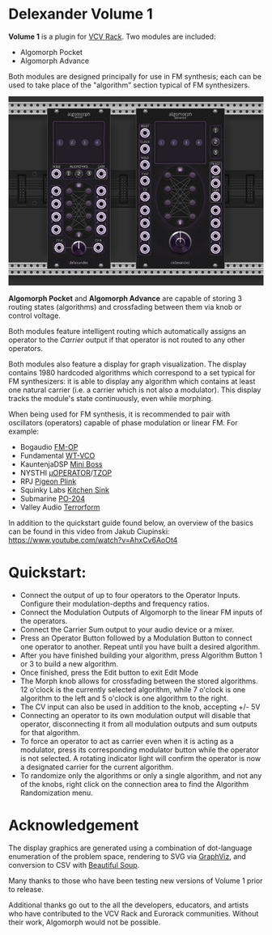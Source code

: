 # Delexander Volume 1

**Volume 1** is a plugin for [VCV Rack](https://github.com/VCVRack/Rack). Two modules are included:
* Algomorph Pocket
* Algomorph Advance

Both modules are designed principally for use in FM synthesis; each can be used to take place of the "algorithm" section typical of FM synthesizers.

![Algomorph and Algomorph Pocket](<res/Algomorph_SoloImage.png>)

**Algomorph Pocket** and **Algomorph Advance** are capable of storing 3 routing states (algorithms) and crossfading between them via knob or control voltage.

Both modules feature intelligent routing which automatically assigns an operator to the *Carrier* output if that operator is not routed to any other operators.

Both modules also feature a display for graph visualization. The display contains 1980 hardcoded algorithms which correspond to a set typical for FM synthesizers: it is able to display any algorithm which contains at least one natural carrier (i.e. a carrier which is not also a modulator). This display tracks the module's state continuously, even while morphing.

When being used for FM synthesis, it is recommended to pair with oscillators (operators) capable of phase modulation or linear FM. For example:
* Bogaudio [FM-OP](https://library.vcvrack.com/Bogaudio/Bogaudio-FMOp)
* Fundamental [WT-VCO](https://library.vcvrack.com/Fundamental/VCO2)
* KauntenjaDSP [Mini Boss](https://library.vcvrack.com/KautenjaDSP-PotatoChips/MiniBoss)
* NYSTHI [µOPERATOR](https://library.vcvrack.com/NYSTHI/OP)/[TZOP](https://library.vcvrack.com/NYSTHI/TZOP)
* RPJ [Pigeon Plink](https://library.vcvrack.com/RPJ/PigeonPlink)
* Squinky Labs [Kitchen Sink](https://library.vcvrack.com/squinkylabs-plug1/squinkylabs-wvco)
* Submarine [PO-204](https://library.vcvrack.com/SubmarineFree/PO-204)
* Valley Audio [Terrorform](https://library.vcvrack.com/Valley/Terrorform)

In addition to the quickstart guide found below, an overview of the basics can be found in this video from Jakub Ciupinski:
https://www.youtube.com/watch?v=AhxCv6AoOt4

# Quickstart:
* Connect the output of up to four operators to the Operator Inputs. Configure their modulation-depths and frequency ratios.   
* Connect the Modulation Outputs of Algomorph to the linear FM inputs of the operators.  
* Connect the Carrier Sum output to your audio device or a mixer.  
* Press an Operator Button followed by a Modulation Button to connect one operator to another. Repeat until you have built a desired algorithm.  
* After you have finished building your algorithm, press Algorithm Button 1 or 3 to build a new algorithm.
* Once finished, press the Edit button to exit Edit Mode 
* The Morph knob allows for crossfading between the stored algorithms. 12 o'clock is the currently selected algorithm, while 7 o'clock is one algorithm to the left and 5 o'clock is one algorithm to the right.  
* The CV input can also be used in addition to the knob, accepting +/- 5V
* Connecting an operator to its own modulation output will disable that operator, disconnecting it from all modulation outputs and sum outputs for that algorithm.
* To force an operator to act as carrier even when it is acting as a modulator, press its corresponding modulator button while the operator is not selected. A rotating indicator light will confirm the operator is now a designated carrier for the current algorithm.
* To randomize only the algorithms or only a single algorithm, and not any of the knobs, right click on the connection area to find the Algorithm Randomization menu.

# Acknowledgement

The display graphics are generated using a combination of dot-language enumeration of the problem space, rendering to SVG via [GraphViz](https://graphviz.org/), and conversion to CSV with [Beautiful Soup](https://www.crummy.com/software/BeautifulSoup/).

Many thanks to those who have been testing new versions of Volume 1 prior to release.

Additional thanks go out to the all the developers, educators, and artists who have contributed to the VCV Rack and Eurorack communities. Without their work, Algomorph would not be possible.
